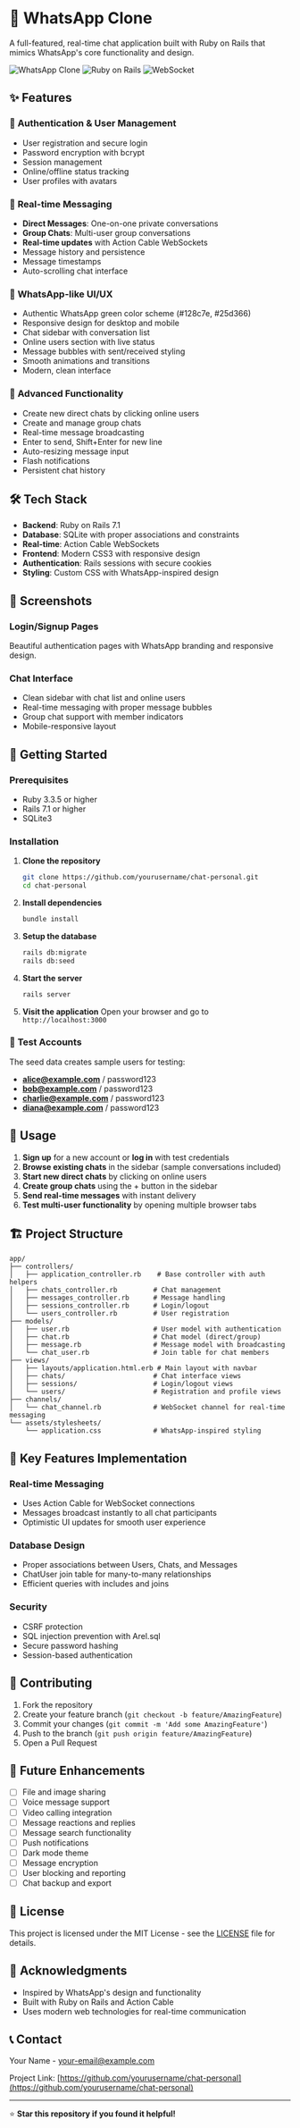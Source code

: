 # 💬 WhatsApp Clone

A full-featured, real-time chat application built with Ruby on Rails that mimics WhatsApp's core functionality and design.

![WhatsApp Clone](https://img.shields.io/badge/WhatsApp-Clone-25D366?style=for-the-badge&logo=whatsapp)
![Ruby on Rails](https://img.shields.io/badge/Ruby_on_Rails-7.1-CC0000?style=for-the-badge&logo=ruby-on-rails)
![WebSocket](https://img.shields.io/badge/WebSocket-Real--time-blue?style=for-the-badge)

## ✨ Features

### 🔐 **Authentication & User Management**
- User registration and secure login
- Password encryption with bcrypt
- Session management
- Online/offline status tracking
- User profiles with avatars

### 💬 **Real-time Messaging**
- **Direct Messages**: One-on-one private conversations
- **Group Chats**: Multi-user group conversations
- **Real-time updates** with Action Cable WebSockets
- Message history and persistence
- Message timestamps
- Auto-scrolling chat interface

### 🎨 **WhatsApp-like UI/UX**
- Authentic WhatsApp green color scheme (#128c7e, #25d366)
- Responsive design for desktop and mobile
- Chat sidebar with conversation list
- Online users section with live status
- Message bubbles with sent/received styling
- Smooth animations and transitions
- Modern, clean interface

### 🚀 **Advanced Functionality**
- Create new direct chats by clicking online users
- Create and manage group chats
- Real-time message broadcasting
- Enter to send, Shift+Enter for new line
- Auto-resizing message input
- Flash notifications
- Persistent chat history

## 🛠️ **Tech Stack**

- **Backend**: Ruby on Rails 7.1
- **Database**: SQLite with proper associations and constraints
- **Real-time**: Action Cable WebSockets
- **Frontend**: Modern CSS3 with responsive design
- **Authentication**: Rails sessions with secure cookies
- **Styling**: Custom CSS with WhatsApp-inspired design

## 📱 **Screenshots**

### Login/Signup Pages
Beautiful authentication pages with WhatsApp branding and responsive design.

### Chat Interface
- Clean sidebar with chat list and online users
- Real-time messaging with proper message bubbles
- Group chat support with member indicators
- Mobile-responsive layout

## 🚀 **Getting Started**

### Prerequisites
- Ruby 3.3.5 or higher
- Rails 7.1 or higher
- SQLite3

### Installation

1. **Clone the repository**
   ```bash
   git clone https://github.com/yourusername/chat-personal.git
   cd chat-personal
   ```

2. **Install dependencies**
   ```bash
   bundle install
   ```

3. **Setup the database**
   ```bash
   rails db:migrate
   rails db:seed
   ```

4. **Start the server**
   ```bash
   rails server
   ```

5. **Visit the application**
   Open your browser and go to `http://localhost:3000`

### 🧪 **Test Accounts**

The seed data creates sample users for testing:
- **alice@example.com** / password123
- **bob@example.com** / password123
- **charlie@example.com** / password123
- **diana@example.com** / password123

## 🎯 **Usage**

1. **Sign up** for a new account or **log in** with test credentials
2. **Browse existing chats** in the sidebar (sample conversations included)
3. **Start new direct chats** by clicking on online users
4. **Create group chats** using the + button in the sidebar
5. **Send real-time messages** with instant delivery
6. **Test multi-user functionality** by opening multiple browser tabs

## 🏗️ **Project Structure**

```
app/
├── controllers/
│   ├── application_controller.rb    # Base controller with auth helpers
│   ├── chats_controller.rb         # Chat management
│   ├── messages_controller.rb      # Message handling
│   ├── sessions_controller.rb      # Login/logout
│   └── users_controller.rb         # User registration
├── models/
│   ├── user.rb                     # User model with authentication
│   ├── chat.rb                     # Chat model (direct/group)
│   ├── message.rb                  # Message model with broadcasting
│   └── chat_user.rb                # Join table for chat members
├── views/
│   ├── layouts/application.html.erb # Main layout with navbar
│   ├── chats/                      # Chat interface views
│   ├── sessions/                   # Login/logout views
│   └── users/                      # Registration and profile views
├── channels/
│   └── chat_channel.rb             # WebSocket channel for real-time messaging
└── assets/stylesheets/
    └── application.css             # WhatsApp-inspired styling
```

## 🔧 **Key Features Implementation**

### Real-time Messaging
- Uses Action Cable for WebSocket connections
- Messages broadcast instantly to all chat participants
- Optimistic UI updates for smooth user experience

### Database Design
- Proper associations between Users, Chats, and Messages
- ChatUser join table for many-to-many relationships
- Efficient queries with includes and joins

### Security
- CSRF protection
- SQL injection prevention with Arel.sql
- Secure password hashing
- Session-based authentication

## 🤝 **Contributing**

1. Fork the repository
2. Create your feature branch (`git checkout -b feature/AmazingFeature`)
3. Commit your changes (`git commit -m 'Add some AmazingFeature'`)
4. Push to the branch (`git push origin feature/AmazingFeature`)
5. Open a Pull Request

## 📝 **Future Enhancements**

- [ ] File and image sharing
- [ ] Voice message support
- [ ] Video calling integration
- [ ] Message reactions and replies
- [ ] Message search functionality
- [ ] Push notifications
- [ ] Dark mode theme
- [ ] Message encryption
- [ ] User blocking and reporting
- [ ] Chat backup and export

## 📄 **License**

This project is licensed under the MIT License - see the [LICENSE](LICENSE) file for details.

## 🙏 **Acknowledgments**

- Inspired by WhatsApp's design and functionality
- Built with Ruby on Rails and Action Cable
- Uses modern web technologies for real-time communication

## 📞 **Contact**

Your Name - [your-email@example.com](mailto:your-email@example.com)

Project Link: [https://github.com/yourusername/chat-personal](https://github.com/yourusername/chat-personal)

---

⭐ **Star this repository if you found it helpful!**

<!-- Update 5: Mon Aug 11 10:16:58 IST 2025 -->

<!-- Update 10: Mon Aug 11 10:16:59 IST 2025 -->

<!-- Update 15: Mon Aug 11 10:16:59 IST 2025 -->

<!-- Update 20: Mon Aug 11 10:17:00 IST 2025 -->

<!-- Update 25: Mon Aug 11 10:17:01 IST 2025 -->

<!-- Update 30: Mon Aug 11 10:17:02 IST 2025 -->

<!-- Update 35: Mon Aug 11 10:17:02 IST 2025 -->
